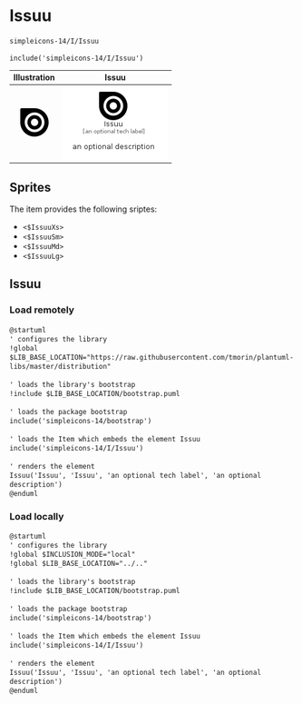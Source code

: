 # Issuu


```text
simpleicons-14/I/Issuu
```

```text
include('simpleicons-14/I/Issuu')
```



| Illustration | Issuu |
| :---: | :---: |
| ![illustration for Illustration](../../simpleicons-14/I/Issuu.png) | ![illustration for Issuu](../../simpleicons-14/I/Issuu.Local.png) |



## Sprites
The item provides the following sriptes:

- `<$IssuuXs>`
- `<$IssuuSm>`
- `<$IssuuMd>`
- `<$IssuuLg>`





## Issuu

### Load remotely
```plantuml
@startuml
' configures the library
!global $LIB_BASE_LOCATION="https://raw.githubusercontent.com/tmorin/plantuml-libs/master/distribution"

' loads the library's bootstrap
!include $LIB_BASE_LOCATION/bootstrap.puml

' loads the package bootstrap
include('simpleicons-14/bootstrap')

' loads the Item which embeds the element Issuu
include('simpleicons-14/I/Issuu')

' renders the element
Issuu('Issuu', 'Issuu', 'an optional tech label', 'an optional description')
@enduml
```

### Load locally
```plantuml
@startuml
' configures the library
!global $INCLUSION_MODE="local"
!global $LIB_BASE_LOCATION="../.."

' loads the library's bootstrap
!include $LIB_BASE_LOCATION/bootstrap.puml

' loads the package bootstrap
include('simpleicons-14/bootstrap')

' loads the Item which embeds the element Issuu
include('simpleicons-14/I/Issuu')

' renders the element
Issuu('Issuu', 'Issuu', 'an optional tech label', 'an optional description')
@enduml
```

